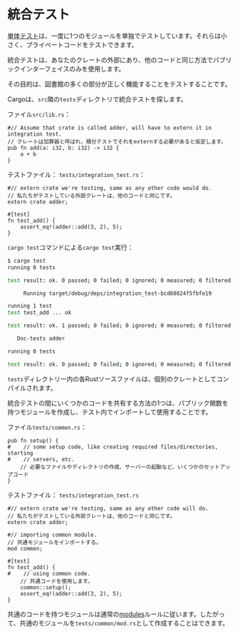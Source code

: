 # <!--Integration testing--> 統合テスト

<!--[Unit tests][unit] are testing one module in isolation at a time: they're small and can test private code.-->
[単体テスト][unit]は、一度に1つのモジュールを単独でテストしています。それらは小さく、プライベートコードをテストできます。
<!--Integration tests are external to your crate and use only its public interface in the same way any other code would.-->
統合テストは、あなたのクレートの外部にあり、他のコードと同じ方法でパブリックインターフェイスのみを使用します。
<!--Their purpose is to test that many parts of your library work correctly together.-->
その目的は、図書館の多くの部分が正しく機能することをテストすることです。

<!--Cargo looks for integration tests in `tests` directory next to `src`.-->
Cargoは、`src`隣の`tests`ディレクトリで統合テストを探します。

<!--File `src/lib.rs`:-->
ファイル`src/lib.rs`：

```rust,ignore
#// Assume that crate is called adder, will have to extern it in integration test.
// クレートは加算器と呼ばれ、積分テストでそれをexternする必要があると仮定します。
pub fn add(a: i32, b: i32) -> i32 {
    a + b
}
```

<!--File with test: `tests/integration_test.rs`:-->
テストファイル： `tests/integration_test.rs`：

```rust,ignore
#// extern crate we're testing, same as any other code would do.
// 私たちがテストしている外部クレートは、他のコードと同じです。
extern crate adder;

#[test]
fn test_add() {
    assert_eq!(adder::add(3, 2), 5);
}
```

<!--Running tests with `cargo test` command:-->
`cargo test`コマンドによる`cargo test`実行：

```bash
$ cargo test
running 0 tests

test result: ok. 0 passed; 0 failed; 0 ignored; 0 measured; 0 filtered out

     Running target/debug/deps/integration_test-bcd60824f5fbfe19

running 1 test
test test_add ... ok

test result: ok. 1 passed; 0 failed; 0 ignored; 0 measured; 0 filtered out

   Doc-tests adder

running 0 tests

test result: ok. 0 passed; 0 failed; 0 ignored; 0 measured; 0 filtered out
```

<!--Each Rust source file in `tests` directory is compiled as a separate crate.-->
`tests`ディレクトリー内の各Rustソースファイルは、個別のクレートとしてコンパイルされます。
<!--One way of sharing some code between integration tests is making module with public functions, importing and using it within tests.-->
統合テストの間にいくつかのコードを共有する方法の1つは、パブリック関数を持つモジュールを作成し、テスト内でインポートして使用することです。

<!--File `tests/common.rs`:-->
ファイル`tests/common.rs`：

```rust,ignore
pub fn setup() {
#    // some setup code, like creating required files/directories, starting
#    // servers, etc.
    // 必要なファイルやディレクトリの作成、サーバーの起動など、いくつかのセットアップコード
}
```

<!--File with test: `tests/integration_test.rs`-->
テストファイル： `tests/integration_test.rs`

```rust,ignore
#// extern crate we're testing, same as any other code will do.
// 私たちがテストしている外部クレートは、他のコードと同じです。
extern crate adder;

#// importing common module.
// 共通モジュールをインポートする。
mod common;

#[test]
fn test_add() {
#    // using common code.
    // 共通コードを使用します。
    common::setup();
    assert_eq!(adder::add(3, 2), 5);
}
```

<!--Modules with common code follow the ordinary [modules][mod] rules, so it's ok to create common module as `tests/common/mod.rs`.-->
共通のコードを持つモジュールは通常の[modules][mod]ルールに従います。したがって、共通のモジュールを`tests/common/mod.rs`として作成することはできます。

<!--[unit]: testing/unit_testing.html
 [mod]: mod.html
-->
[unit]: testing/unit_testing.html
 [mod]: mod.html

